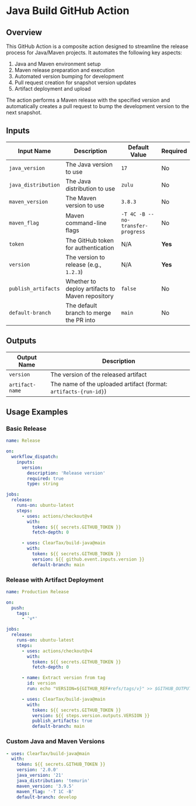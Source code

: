 # Java Build GitHub Action

## Overview

This GitHub Action is a composite action designed to streamline the release process for Java/Maven projects. It automates the following key aspects:

1. Java and Maven environment setup
2. Maven release preparation and execution
3. Automated version bumping for development
4. Pull request creation for snapshot version updates
5. Artifact deployment and upload

The action performs a Maven release with the specified version and automatically creates a pull request to bump the development version to the next snapshot.

## Inputs

| Input Name | Description | Default Value | Required |
|------------|-------------|---------------|----------|
| `java_version` | The Java version to use | `17` | No |
| `java_distribution` | The Java distribution to use | `zulu` | No |
| `maven_version` | The Maven version to use | `3.8.3` | No |
| `maven_flag` | Maven command-line flags | `-T 4C -B --no-transfer-progress` | No |
| `token` | The GitHub token for authentication | N/A | **Yes** |
| `version` | The version to release (e.g., `1.2.3`) | N/A | **Yes** |
| `publish_artifacts` | Whether to deploy artifacts to Maven repository | `false` | No |
| `default-branch` | The default branch to merge the PR into | `main` | No |

## Outputs

| Output Name | Description |
|-------------|-------------|
| `version` | The version of the released artifact |
| `artifact-name` | The name of the uploaded artifact (format: `artifacts-{run-id}`) |

## Usage Examples

### Basic Release

```yaml
name: Release

on:
  workflow_dispatch:
    inputs:
      version:
        description: 'Release version'
        required: true
        type: string

jobs:
  release:
    runs-on: ubuntu-latest
    steps:
      - uses: actions/checkout@v4
        with:
          token: ${{ secrets.GITHUB_TOKEN }}
          fetch-depth: 0

      - uses: ClearTax/build-java@main
        with:
          token: ${{ secrets.GITHUB_TOKEN }}
          version: ${{ github.event.inputs.version }}
          default-branch: main
```

### Release with Artifact Deployment

```yaml
name: Production Release

on:
  push:
    tags:
      - 'v*'

jobs:
  release:
    runs-on: ubuntu-latest
    steps:
      - uses: actions/checkout@v4
        with:
          token: ${{ secrets.GITHUB_TOKEN }}
          fetch-depth: 0

      - name: Extract version from tag
        id: version
        run: echo "VERSION=${GITHUB_REF#refs/tags/v}" >> $GITHUB_OUTPUT

      - uses: ClearTax/build-java@main
        with:
          token: ${{ secrets.GITHUB_TOKEN }}
          version: ${{ steps.version.outputs.VERSION }}
          publish_artifacts: true
          default-branch: main
```

### Custom Java and Maven Versions

```yaml
- uses: ClearTax/build-java@main
  with:
    token: ${{ secrets.GITHUB_TOKEN }}
    version: '2.0.0'
    java_version: '21'
    java_distribution: 'temurin'
    maven_version: '3.9.5'
    maven_flag: '-T 1C -B'
    default-branch: develop
```